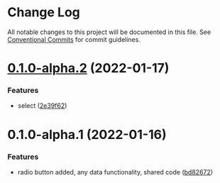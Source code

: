 # Change Log

All notable changes to this project will be documented in this file.
See [Conventional Commits](https://conventionalcommits.org) for commit guidelines.

# [0.1.0-alpha.2](https://github.com/composed-components/composed-components/compare/@composed-components/base-radio-button@0.1.0-alpha.1...@composed-components/base-radio-button@0.1.0-alpha.2) (2022-01-17)


### Features

* select ([2e39f62](https://github.com/composed-components/composed-components/commit/2e39f6271dce85d836952faaf1a5c2e010e040b1))





# 0.1.0-alpha.1 (2022-01-16)

### Features

- radio button added, any data functionality, shared code ([bd82672](https://github.com/composed-components/composed-components/commit/bd826724416433cd8181b214df75f37b1e1afd4d))
